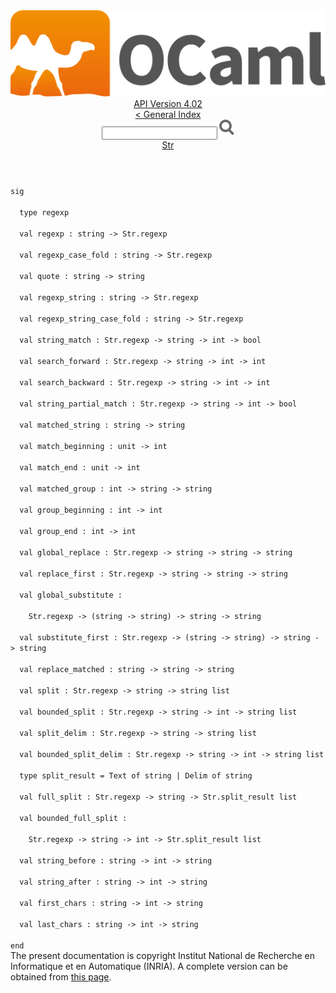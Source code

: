 <!-- ((! set title API !)) ((! set documentation !)) ((! set api !)) ((! set nobreadcrumb !)) -->
<div class="api"><header><nav class="toc brand"><a class="brand" href="https://ocaml.org/"><img src="colour-logo-gray.svg" class="svg" alt="OCaml"></a></nav><nav class="toc"><div class="toc_version"><a href="/docs" id="version-select">API Version 4.02</a></div><a href="index.html">&lt; General Index</a><div class="api_search"><input type="text" name="apisearch" id="api_search" oninput="mySearch(false);" onkeypress="this.oninput();" onclick="this.oninput();" onpaste="this.oninput();">
<img src="search_icon.svg" alt="Search" class="svg" onclick="mySearch(false)"></div>
<div id="search_results"></div><div class="toc_title"><a href="Str.html">Str</a></div><ul></ul></nav></header>
<code class="code"><span class="keyword">sig</span><br>
&nbsp;&nbsp;<span class="keyword">type</span>&nbsp;regexp<br>
&nbsp;&nbsp;<span class="keyword">val</span>&nbsp;regexp&nbsp;:&nbsp;string&nbsp;<span class="keywordsign">-&gt;</span>&nbsp;<span class="constructor">Str</span>.regexp<br>
&nbsp;&nbsp;<span class="keyword">val</span>&nbsp;regexp_case_fold&nbsp;:&nbsp;string&nbsp;<span class="keywordsign">-&gt;</span>&nbsp;<span class="constructor">Str</span>.regexp<br>
&nbsp;&nbsp;<span class="keyword">val</span>&nbsp;quote&nbsp;:&nbsp;string&nbsp;<span class="keywordsign">-&gt;</span>&nbsp;string<br>
&nbsp;&nbsp;<span class="keyword">val</span>&nbsp;regexp_string&nbsp;:&nbsp;string&nbsp;<span class="keywordsign">-&gt;</span>&nbsp;<span class="constructor">Str</span>.regexp<br>
&nbsp;&nbsp;<span class="keyword">val</span>&nbsp;regexp_string_case_fold&nbsp;:&nbsp;string&nbsp;<span class="keywordsign">-&gt;</span>&nbsp;<span class="constructor">Str</span>.regexp<br>
&nbsp;&nbsp;<span class="keyword">val</span>&nbsp;string_match&nbsp;:&nbsp;<span class="constructor">Str</span>.regexp&nbsp;<span class="keywordsign">-&gt;</span>&nbsp;string&nbsp;<span class="keywordsign">-&gt;</span>&nbsp;int&nbsp;<span class="keywordsign">-&gt;</span>&nbsp;bool<br>
&nbsp;&nbsp;<span class="keyword">val</span>&nbsp;search_forward&nbsp;:&nbsp;<span class="constructor">Str</span>.regexp&nbsp;<span class="keywordsign">-&gt;</span>&nbsp;string&nbsp;<span class="keywordsign">-&gt;</span>&nbsp;int&nbsp;<span class="keywordsign">-&gt;</span>&nbsp;int<br>
&nbsp;&nbsp;<span class="keyword">val</span>&nbsp;search_backward&nbsp;:&nbsp;<span class="constructor">Str</span>.regexp&nbsp;<span class="keywordsign">-&gt;</span>&nbsp;string&nbsp;<span class="keywordsign">-&gt;</span>&nbsp;int&nbsp;<span class="keywordsign">-&gt;</span>&nbsp;int<br>
&nbsp;&nbsp;<span class="keyword">val</span>&nbsp;string_partial_match&nbsp;:&nbsp;<span class="constructor">Str</span>.regexp&nbsp;<span class="keywordsign">-&gt;</span>&nbsp;string&nbsp;<span class="keywordsign">-&gt;</span>&nbsp;int&nbsp;<span class="keywordsign">-&gt;</span>&nbsp;bool<br>
&nbsp;&nbsp;<span class="keyword">val</span>&nbsp;matched_string&nbsp;:&nbsp;string&nbsp;<span class="keywordsign">-&gt;</span>&nbsp;string<br>
&nbsp;&nbsp;<span class="keyword">val</span>&nbsp;match_beginning&nbsp;:&nbsp;unit&nbsp;<span class="keywordsign">-&gt;</span>&nbsp;int<br>
&nbsp;&nbsp;<span class="keyword">val</span>&nbsp;match_end&nbsp;:&nbsp;unit&nbsp;<span class="keywordsign">-&gt;</span>&nbsp;int<br>
&nbsp;&nbsp;<span class="keyword">val</span>&nbsp;matched_group&nbsp;:&nbsp;int&nbsp;<span class="keywordsign">-&gt;</span>&nbsp;string&nbsp;<span class="keywordsign">-&gt;</span>&nbsp;string<br>
&nbsp;&nbsp;<span class="keyword">val</span>&nbsp;group_beginning&nbsp;:&nbsp;int&nbsp;<span class="keywordsign">-&gt;</span>&nbsp;int<br>
&nbsp;&nbsp;<span class="keyword">val</span>&nbsp;group_end&nbsp;:&nbsp;int&nbsp;<span class="keywordsign">-&gt;</span>&nbsp;int<br>
&nbsp;&nbsp;<span class="keyword">val</span>&nbsp;global_replace&nbsp;:&nbsp;<span class="constructor">Str</span>.regexp&nbsp;<span class="keywordsign">-&gt;</span>&nbsp;string&nbsp;<span class="keywordsign">-&gt;</span>&nbsp;string&nbsp;<span class="keywordsign">-&gt;</span>&nbsp;string<br>
&nbsp;&nbsp;<span class="keyword">val</span>&nbsp;replace_first&nbsp;:&nbsp;<span class="constructor">Str</span>.regexp&nbsp;<span class="keywordsign">-&gt;</span>&nbsp;string&nbsp;<span class="keywordsign">-&gt;</span>&nbsp;string&nbsp;<span class="keywordsign">-&gt;</span>&nbsp;string<br>
&nbsp;&nbsp;<span class="keyword">val</span>&nbsp;global_substitute&nbsp;:<br>
&nbsp;&nbsp;&nbsp;&nbsp;<span class="constructor">Str</span>.regexp&nbsp;<span class="keywordsign">-&gt;</span>&nbsp;(string&nbsp;<span class="keywordsign">-&gt;</span>&nbsp;string)&nbsp;<span class="keywordsign">-&gt;</span>&nbsp;string&nbsp;<span class="keywordsign">-&gt;</span>&nbsp;string<br>
&nbsp;&nbsp;<span class="keyword">val</span>&nbsp;substitute_first&nbsp;:&nbsp;<span class="constructor">Str</span>.regexp&nbsp;<span class="keywordsign">-&gt;</span>&nbsp;(string&nbsp;<span class="keywordsign">-&gt;</span>&nbsp;string)&nbsp;<span class="keywordsign">-&gt;</span>&nbsp;string&nbsp;<span class="keywordsign">-&gt;</span>&nbsp;string<br>
&nbsp;&nbsp;<span class="keyword">val</span>&nbsp;replace_matched&nbsp;:&nbsp;string&nbsp;<span class="keywordsign">-&gt;</span>&nbsp;string&nbsp;<span class="keywordsign">-&gt;</span>&nbsp;string<br>
&nbsp;&nbsp;<span class="keyword">val</span>&nbsp;split&nbsp;:&nbsp;<span class="constructor">Str</span>.regexp&nbsp;<span class="keywordsign">-&gt;</span>&nbsp;string&nbsp;<span class="keywordsign">-&gt;</span>&nbsp;string&nbsp;list<br>
&nbsp;&nbsp;<span class="keyword">val</span>&nbsp;bounded_split&nbsp;:&nbsp;<span class="constructor">Str</span>.regexp&nbsp;<span class="keywordsign">-&gt;</span>&nbsp;string&nbsp;<span class="keywordsign">-&gt;</span>&nbsp;int&nbsp;<span class="keywordsign">-&gt;</span>&nbsp;string&nbsp;list<br>
&nbsp;&nbsp;<span class="keyword">val</span>&nbsp;split_delim&nbsp;:&nbsp;<span class="constructor">Str</span>.regexp&nbsp;<span class="keywordsign">-&gt;</span>&nbsp;string&nbsp;<span class="keywordsign">-&gt;</span>&nbsp;string&nbsp;list<br>
&nbsp;&nbsp;<span class="keyword">val</span>&nbsp;bounded_split_delim&nbsp;:&nbsp;<span class="constructor">Str</span>.regexp&nbsp;<span class="keywordsign">-&gt;</span>&nbsp;string&nbsp;<span class="keywordsign">-&gt;</span>&nbsp;int&nbsp;<span class="keywordsign">-&gt;</span>&nbsp;string&nbsp;list<br>
&nbsp;&nbsp;<span class="keyword">type</span>&nbsp;split_result&nbsp;=&nbsp;<span class="constructor">Text</span>&nbsp;<span class="keyword">of</span>&nbsp;string&nbsp;<span class="keywordsign">|</span>&nbsp;<span class="constructor">Delim</span>&nbsp;<span class="keyword">of</span>&nbsp;string<br>
&nbsp;&nbsp;<span class="keyword">val</span>&nbsp;full_split&nbsp;:&nbsp;<span class="constructor">Str</span>.regexp&nbsp;<span class="keywordsign">-&gt;</span>&nbsp;string&nbsp;<span class="keywordsign">-&gt;</span>&nbsp;<span class="constructor">Str</span>.split_result&nbsp;list<br>
&nbsp;&nbsp;<span class="keyword">val</span>&nbsp;bounded_full_split&nbsp;:<br>
&nbsp;&nbsp;&nbsp;&nbsp;<span class="constructor">Str</span>.regexp&nbsp;<span class="keywordsign">-&gt;</span>&nbsp;string&nbsp;<span class="keywordsign">-&gt;</span>&nbsp;int&nbsp;<span class="keywordsign">-&gt;</span>&nbsp;<span class="constructor">Str</span>.split_result&nbsp;list<br>
&nbsp;&nbsp;<span class="keyword">val</span>&nbsp;string_before&nbsp;:&nbsp;string&nbsp;<span class="keywordsign">-&gt;</span>&nbsp;int&nbsp;<span class="keywordsign">-&gt;</span>&nbsp;string<br>
&nbsp;&nbsp;<span class="keyword">val</span>&nbsp;string_after&nbsp;:&nbsp;string&nbsp;<span class="keywordsign">-&gt;</span>&nbsp;int&nbsp;<span class="keywordsign">-&gt;</span>&nbsp;string<br>
&nbsp;&nbsp;<span class="keyword">val</span>&nbsp;first_chars&nbsp;:&nbsp;string&nbsp;<span class="keywordsign">-&gt;</span>&nbsp;int&nbsp;<span class="keywordsign">-&gt;</span>&nbsp;string<br>
&nbsp;&nbsp;<span class="keyword">val</span>&nbsp;last_chars&nbsp;:&nbsp;string&nbsp;<span class="keywordsign">-&gt;</span>&nbsp;int&nbsp;<span class="keywordsign">-&gt;</span>&nbsp;string<br>
<span class="keyword">end</span></code><div class="copyright">The present documentation is copyright Institut National de Recherche en Informatique et en Automatique (INRIA). A complete version can be obtained from <a href="http://caml.inria.fr/pub/docs/manual-ocaml/">this page</a>.</div></div>